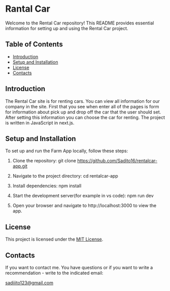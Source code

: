 # Rantal Car

Welcome to the Rental Car repository! This README provides essential information for setting up and using the Rental Car project.

## Table of Contents
- [Introduction](#introduction)
- [Setup and Installation](#setup-and-installation)
- [License](#license)
- [Contacts](#contacts)

## Introduction

The Rental Car site is for renting cars. You can view all information for our company in the site. First that you see when enter all of the pages is form for information about pick up and drop off
the car that the user should set. After setting this information you can choose the car for renting.
The project is written in JavaScript in next.js.

## Setup and Installation

To set up and run the Farm App locally, follow these steps:

1. Clone the repository:
git clone https://github.com/Sadito16/rentalcar-app.git


2. Navigate to the project directory:
 cd  rentalcar-app

3. Install dependencies:
npm install

4. Start the development server(for example in vs code):
npm run dev

5. Open your browser and navigate to http://localhost:3000 to view the app.


## License

This project is licensed under the [MIT License](LICENSE).

## Contacts

If you want to contact me. You have questions or if you want to write a recommendation - write to the indicated email: 

sadiiito123@gmail.com
